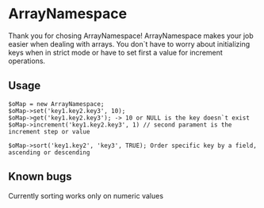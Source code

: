 ArrayNamespace
==============

Thank you for chosing ArrayNamespace! ArrayNamespace makes your job easier when dealing with arrays.
You don`t have to worry about initializing keys when in strict mode or have to set first a value for increment operations.

Usage
-----

    $oMap = new ArrayNamespace;
    $oMap->set('key1.key2.key3', 10);
    $oMap->get('key1.key2.key3'); -> 10 or NULL is the key doesn`t exist
    $oMap->increment('key1.key2.key3', 1) // second parament is the increment step or value

    $oMap->sort('key1.key2', 'key3', TRUE); Order specific key by a field, ascending or descending
  
Known bugs
----------

Currently sorting works only on numeric values
